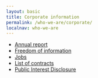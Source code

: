 ```yaml
---
layout: basic
title: Corporate information
permalink: /who-we-are/corporate/
localnav: who-we-are
---
```


<ul class="list-small">
  <li>
      <a href="{{site.baseurl}}/who-we-are/corporate/annual-report/">Annual report</a>
    </li>
  <li>
    <a href="{{site.baseurl}}/who-we-are/corporate/freedom-of-information/">Freedom of information</a>
  </li>
  <li>
    <a href="{{site.baseurl}}/who-we-are/corporate/jobs/">Jobs</a>
  </li>
  <li>
    <a href="{{site.baseurl}}/who-we-are/corporate/contracts/">List of contracts</a>
  </li>
  <li>
    <a href="{{site.baseurl}}/who-we-are/corporate/public-interest-disclosure/">Public Interest Disclosure</a>
  </li>
</ul>
